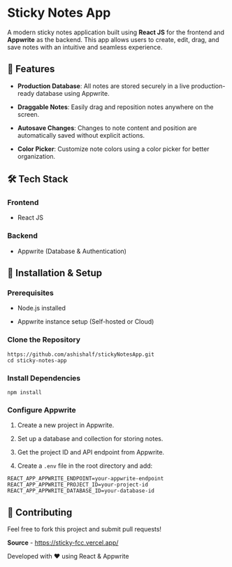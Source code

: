
# Sticky Notes App

A modern sticky notes application built using **React JS** for the frontend and **Appwrite** as the backend. This app allows users to create, edit, drag, and save notes with an intuitive and seamless experience.

## 🚀 Features

-   **Production Database**: All notes are stored securely in a live production-ready database using Appwrite.
    
-   **Draggable Notes**: Easily drag and reposition notes anywhere on the screen.
    
-   **Autosave Changes**: Changes to note content and position are automatically saved without explicit actions.
    
-   **Color Picker**: Customize note colors using a color picker for better organization.
    

## 🛠 Tech Stack

### Frontend

-   React JS

### Backend

-   Appwrite (Database & Authentication)
    

## 📌 Installation & Setup

### Prerequisites

-   Node.js installed
    
-   Appwrite instance setup (Self-hosted or Cloud)
    

### Clone the Repository

```
https://github.com/ashishalf/stickyNotesApp.git
cd sticky-notes-app
```

### Install Dependencies

```
npm install
```

### Configure Appwrite

1.  Create a new project in Appwrite.
    
2.  Set up a database and collection for storing notes.
    
3.  Get the project ID and API endpoint from Appwrite.
    
4.  Create a `.env` file in the root directory and add:
    

```
REACT_APP_APPWRITE_ENDPOINT=your-appwrite-endpoint
REACT_APP_APPWRITE_PROJECT_ID=your-project-id
REACT_APP_APPWRITE_DATABASE_ID=your-database-id
```

## 🤝 Contributing

Feel free to fork this project and submit pull requests!

**Source** - https://sticky-fcc.vercel.app/

Developed with ❤️ using React & Appwrite

